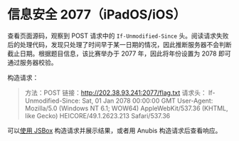 # 信息安全 2077（iPadOS/iOS）

查看页面源码，观察到 POST 请求中的 `If-Unmodified-Since` 头。阅读请求失败后的处理代码，发现只处理了时间早于某一日期的情况，因此推断服务器不会判断截止日期。根据题目信息，该比赛举办于 2077 年，因此将年份设置为 2078 即可通过服务器校验。

构造请求：

> 方法：POST
> 链接：http://202.38.93.241:2077/flag.txt
> 请求头：
> If-Unmodified-Since: Sat, 01 Jan 2078 00:00:00 GMT
> User-Agent: Mozilla/5.0 (Windows NT 6.1; WOW64) AppleWebKit/537.36 (KHTML, like Gecko) HEICORE/49.1.2623.213 Safari/537.36

可以[使用 JSBox](2077.js) 构造请求并展示结果，或者用 Anubis 构造请求后查看响应。